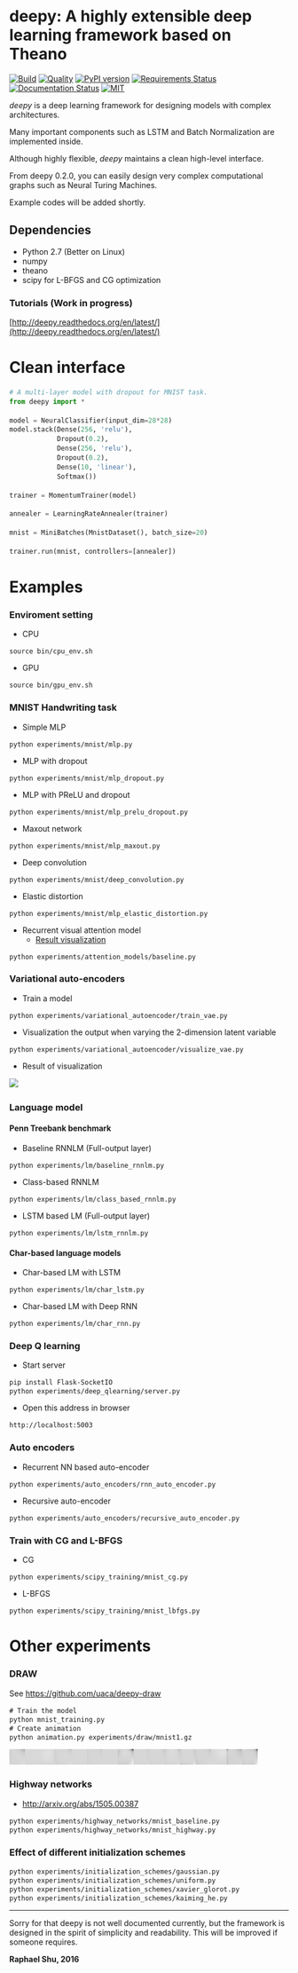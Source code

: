 deepy: A highly extensible deep learning framework based on Theano
===
[![Build](https://travis-ci.org/zomux/deepy.svg)](https://travis-ci.org/zomux/deepy)
[![Quality](https://img.shields.io/scrutinizer/g/zomux/deepy.svg)](https://scrutinizer-ci.com/g/zomux/deepy/?branch=master)
[![PyPI version](https://badge.fury.io/py/deepy.svg)](https://badge.fury.io/py/deepy)
[![Requirements Status](https://requires.io/github/zomux/deepy/requirements.svg?branch=master)](https://requires.io/github/zomux/deepy/requirements/?branch=master)
[![Documentation Status](https://readthedocs.org/projects/deepy/badge/?version=latest)](http://deepy.readthedocs.org/en/latest/)
[![MIT](https://img.shields.io/badge/license-MIT-blue.svg)](https://github.com/zomux/deepy/blob/master/LICENSE)

*deepy* is a deep learning framework for designing models with complex architectures.

Many important components such as LSTM and Batch Normalization are implemented inside.

Although highly flexible, *deepy* maintains a clean high-level interface.

From deepy 0.2.0, you can easily design very complex computational graphs such as Neural Turing Machines.

Example codes will be added shortly.

## Dependencies

- Python 2.7 (Better on Linux)
- numpy
- theano
- scipy for L-BFGS and CG optimization

### Tutorials (Work in progress)

[http://deepy.readthedocs.org/en/latest/](http://deepy.readthedocs.org/en/latest/)

Clean interface
===
```python
# A multi-layer model with dropout for MNIST task.
from deepy import *

model = NeuralClassifier(input_dim=28*28)
model.stack(Dense(256, 'relu'),
            Dropout(0.2),
            Dense(256, 'relu'),
            Dropout(0.2),
            Dense(10, 'linear'),
            Softmax())

trainer = MomentumTrainer(model)

annealer = LearningRateAnnealer(trainer)

mnist = MiniBatches(MnistDataset(), batch_size=20)

trainer.run(mnist, controllers=[annealer])
```

Examples
===

### Enviroment setting

- CPU
```
source bin/cpu_env.sh
```
- GPU
```
source bin/gpu_env.sh
```

### MNIST Handwriting task

- Simple MLP
```
python experiments/mnist/mlp.py
```
- MLP with dropout
```
python experiments/mnist/mlp_dropout.py
```
- MLP with PReLU and dropout
```
python experiments/mnist/mlp_prelu_dropout.py
```
- Maxout network
```
python experiments/mnist/mlp_maxout.py
```
- Deep convolution
```
python experiments/mnist/deep_convolution.py
```
- Elastic distortion
```
python experiments/mnist/mlp_elastic_distortion.py
```
- Recurrent visual attention model
   - [Result visualization](http://raphael.uaca.com/experiments/recurrent_visual_attention/Plot%20attentions.html)
```
python experiments/attention_models/baseline.py
```

### Variational auto-encoders

- Train a model
```
python experiments/variational_autoencoder/train_vae.py
```

- Visualization the output when varying the 2-dimension latent variable
```
python experiments/variational_autoencoder/visualize_vae.py
```

- Result of visualization

![](https://raw.githubusercontent.com/uaca/deepy/master/experiments/variational_autoencoder/visualization.png)

### Language model

#### Penn Treebank benchmark

- Baseline RNNLM (Full-output layer)
```
python experiments/lm/baseline_rnnlm.py
```
- Class-based RNNLM
```
python experiments/lm/class_based_rnnlm.py
```
- LSTM based LM (Full-output layer)
```
python experiments/lm/lstm_rnnlm.py
```

#### Char-based language models

- Char-based LM with LSTM
```
python experiments/lm/char_lstm.py
```
- Char-based LM with Deep RNN
```
python experiments/lm/char_rnn.py
```

### Deep Q learning

- Start server
```
pip install Flask-SocketIO
python experiments/deep_qlearning/server.py
```
- Open this address in browser
```
http://localhost:5003
```

### Auto encoders

- Recurrent NN based auto-encoder
```
python experiments/auto_encoders/rnn_auto_encoder.py
```
- Recursive auto-encoder
```
python experiments/auto_encoders/recursive_auto_encoder.py
```

### Train with CG and L-BFGS

- CG
```
python experiments/scipy_training/mnist_cg.py
```
- L-BFGS
```
python experiments/scipy_training/mnist_lbfgs.py
```
Other experiments
===

### DRAW

See https://github.com/uaca/deepy-draw

```
# Train the model
python mnist_training.py
# Create animation
python animation.py experiments/draw/mnist1.gz
```

![](https://github.com/uaca/deepy-draw/raw/master/plots/mnist-animation.gif)

### Highway networks

- http://arxiv.org/abs/1505.00387
```
python experiments/highway_networks/mnist_baseline.py
python experiments/highway_networks/mnist_highway.py
```

### Effect of different initialization schemes

```
python experiments/initialization_schemes/gaussian.py
python experiments/initialization_schemes/uniform.py
python experiments/initialization_schemes/xavier_glorot.py
python experiments/initialization_schemes/kaiming_he.py
```


---

Sorry for that deepy is not well documented currently, but the framework is designed in the spirit of simplicity and readability.
This will be improved if someone requires.

**Raphael Shu, 2016**
